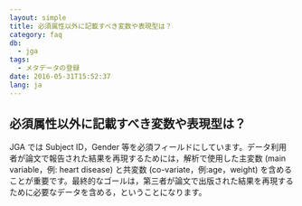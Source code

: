 ```yaml
---
layout: simple
title: 必須属性以外に記載すべき変数や表現型は？
category: faq
db:
  - jga
tags: 
  - メタデータの登録
date: 2016-05-31T15:52:37
lang: ja
---
```


## 必須属性以外に記載すべき変数や表現型は？

<p>JGA では Subject ID，Gender 等を必須フィールドにしています。データ利用者が論文で報告された結果を再現するためには，解析で使用した主変数 (main variable，例: heart disease) と共変数 (co-variate，例:age，weight) を含めることが重要です。最終的なゴールは，第三者が論文で出版された結果を再現するために必要なデータを含める，ということになります。</p>